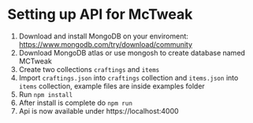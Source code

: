 # Setting up API for McTweak

1. Download and install MongoDB on your enviroment: https://www.mongodb.com/try/download/community
2. Download MongoDB atlas or use mongosh to create database named MCTweak
3. Create two collections `craftings` and `items`
4. Import `craftings.json` into `craftings` collection and `items.json` into `items` collection, example files are inside examples folder
5. Run `npm install`
6. After install is complete do `npm run`
7. Api is now available under https://localhost:4000
